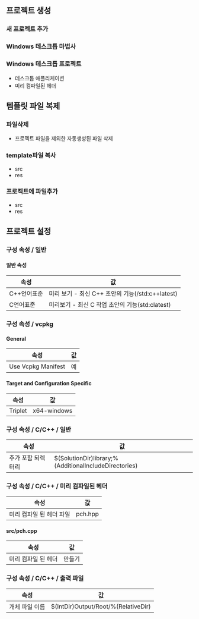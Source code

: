## 프로젝트 생성


### 새 프로젝트 추가


### Windows 데스크톱 마법사


### Windows 데스크톱 프로젝트
- 데스크톱 애플리케이션
- 미리 컴파일된 헤더





## 템플릿 파일 복제


### 파일삭제
- 프로젝트 파일을 제외한 자동생성된 파일 삭제


### template파일 복사
- src
- res


### 프로젝트에 파일추가
- src
- res





## 프로젝트 설정

### 구성 속성 / 일반

#### 일반 속성  
| 속성                     | 값                                                           |
|--------------------------|--------------------------------------------------------------|
| C++언어표준              | 미리 보기 - 최신 C++ 초안의 기능(/std:c++latest)             |
| C언어표준                | 미리보기 - 최신 C 작업 초안의 기능(std:clatest)              |


### 구성 속성 / vcpkg

#### General  
| 속성                     | 값                                                           |
|--------------------------|--------------------------------------------------------------|
| Use Vcpkg Manifest       | 예                                                           |

#### Target and Configuration Specific  
| 속성                     | 값                                                           |
|--------------------------|--------------------------------------------------------------|
| Triplet                  | x64-windows                                                  |


### 구성 속성 / C/C++ / 일반
| 속성                     | 값                                                           |
|--------------------------|--------------------------------------------------------------|
| 추가 포함 되렉터리       | $(SolutionDir)library;%(AdditionalIncludeDirectories)        |


### 구성 속성 / C/C++ / 미리 컴파일된 헤더
| 속성                     | 값                                                           |
|--------------------------|--------------------------------------------------------------|
| 미리 컴파일 된 헤더 파일 | pch.hpp                                                      |


#### src/pch.cpp
| 속성                     | 값                                                           |
|--------------------------|--------------------------------------------------------------|
| 미리 컴파일 된 헤더      | 만들기                                                       |


### 구성 속성 / C/C++ / 출력 파일
| 속성                     | 값                                                           |
|--------------------------|--------------------------------------------------------------|
| 개체 파일 이름           | $(IntDir)Output/Root/%(RelativeDir)                          |











 